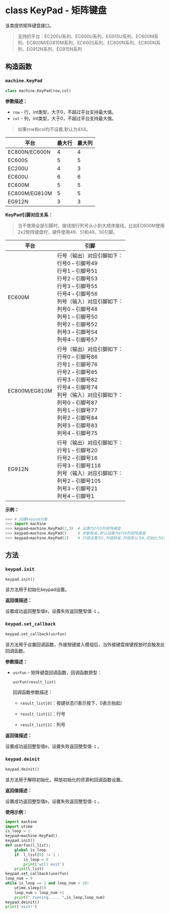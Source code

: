 # class KeyPad - 矩阵键盘

该类提供矩阵键盘接口。

> 支持的平台：EC200U系列、EC600U系列、EG915U系列、EC600M系列、EC800M/EG810M系列、EC600S系列、EC600N系列、EC800N系列、EG912N系列、EG915N系列

## 构造函数

### `machine.KeyPad`

```python
class machine.KeyPad(row,col)
```

**参数描述：**

- `row` - 行，int类型，大于0，不超过平台支持最大值。
- `col` - 列，int类型，大于0，不超过平台支持最大值。

> 如果row和col均不设置,默认为4X4。

| 平台          | 最大行 | 最大列 |
| ------------- | ------ | ------ |
| EC800N/EC600N | 4      | 4      |
| EC600S        | 5      | 5      |
| EC200U        | 4      | 3      |
| EC600U        | 6      | 6      |
| EC600M        | 5      | 5      |
| EC800M/EG810M | 5      | 5      |
| EG912N        | 3      | 3      |

**KeyPad引脚对应关系：**

> 当不使用全部引脚时，接线按行列号从小到大顺序接线，比如EC600M使用2x2矩阵键盘时，硬件使用49、51和48、50引脚。

| 平台          | 引脚                                                         |
| ------------- | ------------------------------------------------------------ |
| EC600M        | 行号（输出）对应引脚如下：<br/>行号0 – 引脚号49<br/>行号1 – 引脚号51<br/>行号2 – 引脚号53<br/>行号3 – 引脚号55<br/>行号4 – 引脚号56<br/>列号（输入）对应引脚如下：<br/>列号0 – 引脚号48<br/>列号1 – 引脚号50<br/>列号2 – 引脚号52<br/>列号3 – 引脚号54<br />列号4 – 引脚号57 |
| EC800M/EG810M | 行号（输出）对应引脚如下：<br/>行号0 – 引脚号86<br/>行号1 – 引脚号76<br/>行号2 – 引脚号85<br/>行号3 – 引脚号82<br/>行号4 – 引脚号74<br/>列号（输入）对应引脚如下：<br/>列号0 – 引脚号87<br/>列号1 – 引脚号77<br/>列号2 – 引脚号84<br/>列号3 – 引脚号83<br/>列号4 – 引脚号75 |
| EG912N        | 行号（输出）对应引脚如下：<br/>行号1 – 引脚号20<br/>行号2 – 引脚号16<br/>行号3 – 引脚号116<br/>列号（输入）对应引脚如下：<br/>列号2 – 引脚号105<br/>列号3 – 引脚号21<br/>列号4 – 引脚号1 |

**示例：**

```python
>>> # 创建keypad对象
>>> import machine
>>> keypad=machine.KeyPad(2,3)  # 设置为2行3列矩阵键盘
>>> keypad=machine.KeyPad()     # 参数缺省,默认设置为4行4列矩阵键盘
>>> keypad=machine.KeyPad(2)    # 行值设置为2,列值缺省,列值默认为4,初始化为2行4列矩阵键盘
```

## 方法

### `keypad.init`

```python
keypad.init()
```

该方法用于初始化keypad设置。

**返回值描述：**

设置成功返回整型值`0`，设置失败返回整型值`-1` 。

### `keypad.set_callback`

```python
keypad.set_callback(usrFun)
```

该方法用于设置回调函数，外接按键接入模组后，当外接键盘按键按放时会触发此回调函数。

**参数描述：**

- `usrFun` - 矩阵键盘回调函数，回调函数原型：

  ```python
  usrFun(result_list)
  ```

  回调函数参数描述：

  - `result_list[0]`：按键状态(1表示按下，0表示抬起)

  - `result_list[1]`：行号

  - `result_list[2]`：列号

**返回值描述：**

设置成功返回整型值`0`，设置失败返回整型值`-1` 。

### `keypad.deinit`

```python
keypad.deinit()
```

该方法用于解除初始化，释放初始化的资源和回调函数设置。

**返回值描述：**

设置成功返回整型值`0`，设置失败返回整型值`-1` 。

**使用示例：**

```python
import machine
import utime
is_loop = 1
keypad=machine.KeyPad()  
keypad.init()
def userfun(l_list):
    global is_loop 
    if  l_list[0] != 1 :
        is_loop = 0
        print('will exit')
    print(l_list)
keypad.set_callback(userfun)
loop_num = 0
while is_loop == 1 and loop_num < 10:
    utime.sleep(5)
    loop_num = loop_num +1
    print(" running..... ",is_loop,loop_num)
keypad.deinit()
print('exit!')
```
